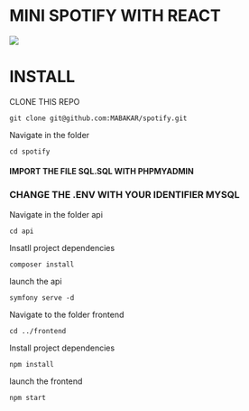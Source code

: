# MINI SPOTIFY WITH REACT 

![](https://github.com/[MABAKAR]/[QUIZZ]/blob/[main]/Users/mahamatabakar/Desktop/Captured’écran2021-06-3à09.33.44.png?raw=true)

# INSTALL

CLONE THIS REPO

`git clone git@github.com:MABAKAR/spotify.git `


Navigate in the folder

`cd spotify`



#### IMPORT THE FILE SQL.SQL WITH PHPMYADMIN

### CHANGE THE .ENV WITH YOUR IDENTIFIER MYSQL

Navigate in the folder api

`cd api`

Insatll project dependencies

`composer install`

launch the api 

`symfony serve -d`


Navigate to the folder frontend

`cd ../frontend`

Install project dependencies

`npm install`

launch the frontend

`npm start`

